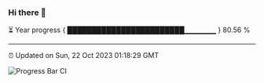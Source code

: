 ### Hi there 👋

⏳ Year progress { ████████████████████████▁▁▁▁▁▁ } 80.56 %

---

⏰ Updated on Sun, 22 Oct 2023 01:18:29 GMT

![Progress Bar CI](https://github.com/ZhaoGui/ZhaoGui/workflows/Progress%20Bar%20CI/badge.svg)
